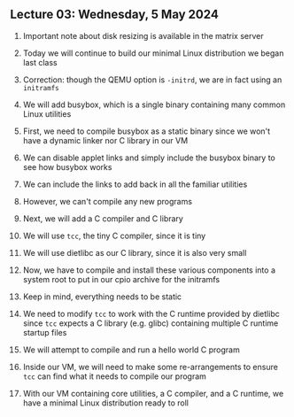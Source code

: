 ## Lecture 03: Wednesday, 5 May 2024

1. Important note about disk resizing is available in the matrix server

1. Today we will continue to build our minimal Linux distribution we began last class

1. Correction: though the QEMU option is `-initrd`, we are in fact using an `initramfs`

1. We will add busybox, which is a single binary containing many common Linux utilities

  1. First, we need to compile busybox as a static binary since we won't have a dynamic linker nor C library in our VM

  1. We can disable applet links and simply include the busybox binary to see how busybox works

  1. We can include the links to add back in all the familiar utilities

  1. However, we can't compile any new programs

1. Next, we will add a C compiler and C library

  1. We will use `tcc`, the tiny C compiler, since it is tiny

  1. We will use dietlibc as our C library, since it is also very small

1. Now, we have to compile and install these various components into a system root to put in our cpio archive for the initramfs

  1. Keep in mind, everything needs to be static

  1. We need to modify `tcc` to work with the C runtime provided by dietlibc since `tcc` expects a C library (e.g. glibc) containing multiple C runtime startup files

1. We will attempt to compile and run a hello world C program

  1. Inside our VM, we will need to make some re-arrangements to ensure `tcc` can find what it needs to compile our program

1. With our VM containing core utilities, a C compiler, and a C runtime, we have a minimal Linux distribution ready to roll
